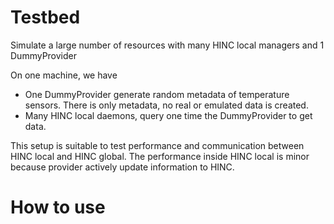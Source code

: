 # Testbed

Simulate a large number of resources with many 
HINC local managers and 1 DummyProvider

On one machine, we have

 - One DummyProvider generate random metadata of temperature sensors. There is only metadata, no real or emulated data is created.
 - Many HINC local daemons, query one time the DummyProvider to get data.

This setup is suitable to test performance and communication between HINC local and HINC global.
The performance inside HINC local is minor because provider actively update information to HINC.

# How to use




